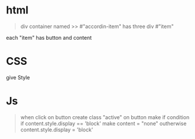 

# html

> div container named >> #"accordin-item" has three div #"item"

each "item" has button and content


# CSS

give Style



# Js

> when click on button create class "active" on button
make if condition
if content.style.display == 'block' make content = "none"
outherwise content.style.display = 'block'